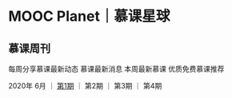 # MOOC Planet｜慕课星球

## 慕课周刊

每周分享慕课最新动态
慕课最新消息
本周最新慕课
优质免费慕课推荐

2020年
6月 ｜ [第1期](https://github.com/ruimaruima/MOOCPlanet/blob/master/weekly/issue1.md) ｜ 第2期 ｜ 第3期 ｜ 第4期
